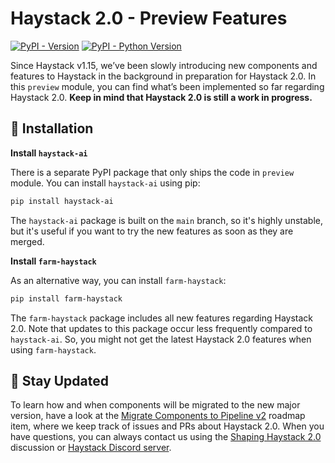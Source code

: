 # Haystack 2.0 - Preview Features

[![PyPI - Version](https://img.shields.io/pypi/v/haystack-ai.svg)](https://pypi.org/project/haystack-ai)
[![PyPI - Python Version](https://img.shields.io/pypi/pyversions/haystack-ai.svg)](https://pypi.org/project/haystack-ai)

Since Haystack v1.15, we’ve been slowly introducing new components and features to Haystack in the background in preparation for Haystack 2.0. In this `preview` module, you can find what’s been implemented so far regarding Haystack 2.0. **Keep in mind that Haystack 2.0 is still a work in progress.**

## 💾 Installation

**Install `haystack-ai`**

There is a separate PyPI package that only ships the code in `preview` module. You can install `haystack-ai` using pip:
```sh
pip install haystack-ai
```
The `haystack-ai` package is built on the `main` branch, so it's highly unstable, but it's useful if you want to try the new features as soon as they are merged. 

**Install `farm-haystack`**

As an alternative way, you can install `farm-haystack`:
```sh
pip install farm-haystack
```
The `farm-haystack` package includes all new features regarding Haystack 2.0. Note that updates to this package occur less frequently compared to `haystack-ai`. So, you might not get the latest Haystack 2.0 features when using `farm-haystack`.

## 💙 Stay Updated
To learn how and when components will be migrated to the new major version, have a look at the [Migrate Components to Pipeline v2](https://github.com/deepset-ai/haystack/issues/5265) roadmap item, where we keep track of issues and PRs about Haystack 2.0. When you have questions, you can always contact us using the [Shaping Haystack 2.0](https://github.com/deepset-ai/haystack/discussions/5568) discussion or [Haystack Discord server](https://discord.com/channels/993534733298450452/1141683185458094211). 
